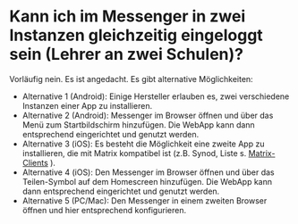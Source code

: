# Kann ich im Messenger in zwei Instanzen gleichzeitig eingeloggt sein (Lehrer an zwei Schulen)?

Vorläufig nein. Es ist angedacht. Es gibt alternative Möglichkeiten:

* Alternative 1 (Android): Einige Hersteller erlauben es, zwei verschiedene Instanzen einer App zu installieren.
* Alternative 2 (Android): Messenger im Browser öffnen und über das Menü zum Startbildschirm hinzufügen. Die WebApp kann dann entsprechend eingerichtet und genutzt werden.
* Alternative 3 (iOS): Es besteht die Möglichkeit eine zweite App zu installieren, die mit Matrix kompatibel ist (z.B. Synod, Liste s. [Matrix-Clients](https://matrix.org/clients/) ).
* Alternative 4 (iOS): Den Messenger im Browser öffnen und über das Teilen-Symbol auf dem Homescreen hinzufügen.  Die WebApp kann dann entsprechend eingerichtet und genutzt werden.
* Alternative 5 (PC/Mac): Den Messenger in einem zweiten Browser öffnen und hier entsprechend konfigurieren.
